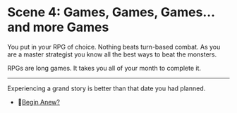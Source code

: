 # Scene 4: Games, Games, Games... and more Games

You put in your RPG of choice. Nothing beats turn-based combat. As you are a master strategist you know all the best ways to beat the monsters.

RPGs are long games. It takes you all of your month to complete it.

---

Experiencing a grand story is better than that date you had planned.

- 🔄[Begin Anew?](./_start-here.md)